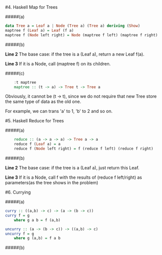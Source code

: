 
#4. Haskell Map for Trees

#####(a)

```haskell
data Tree a = Leaf a | Node (Tree a) (Tree a) deriving (Show)
maptree f (Leaf a) = Leaf (f a)
maptree f (Node left right) = Node (maptree f left) (maptree f right) 
```

#####(b)

**Line 2** The base case: if the tree is a (Leaf a), return a new Leaf f(a).

**Line 3** If it is a Node, call (maptree f) on its children.

#####(c)

```haskell
    :t maptree
    maptree :: (t -> a) -> Tree t -> Tree a
```

Obviously, it cannot be (t -> t), since we do not require that new Tree store the same type of data as the old one.

For example, we can trans 'a' to 1, 'b' to 2 and so on.

#5. Haskell Reduce for Trees

#####(a)

```haskell
    reduce :: (a -> a -> a) -> Tree a -> a
    reduce f (Leaf a) = a
    reduce f (Node left right) = f (reduce f left) (reduce f right)
```

#####(b)

**Line 2** The base case: if the tree is a (Leaf a), just return this Leaf.

**Line 3** If it is a Node, call f with the results of (reduce f left/right) as parameters(as the tree shows in the problem)

#6. Currying

#####(a)

```haskell
curry :: ((a,b) -> c) -> (a -> (b -> c))
curry f = g
    where g a b = f (a,b)

uncurry :: (a -> (b -> c)) -> ((a,b) -> c)
uncurry f = g
    where g (a,b) = f a b
```

#####(b)
